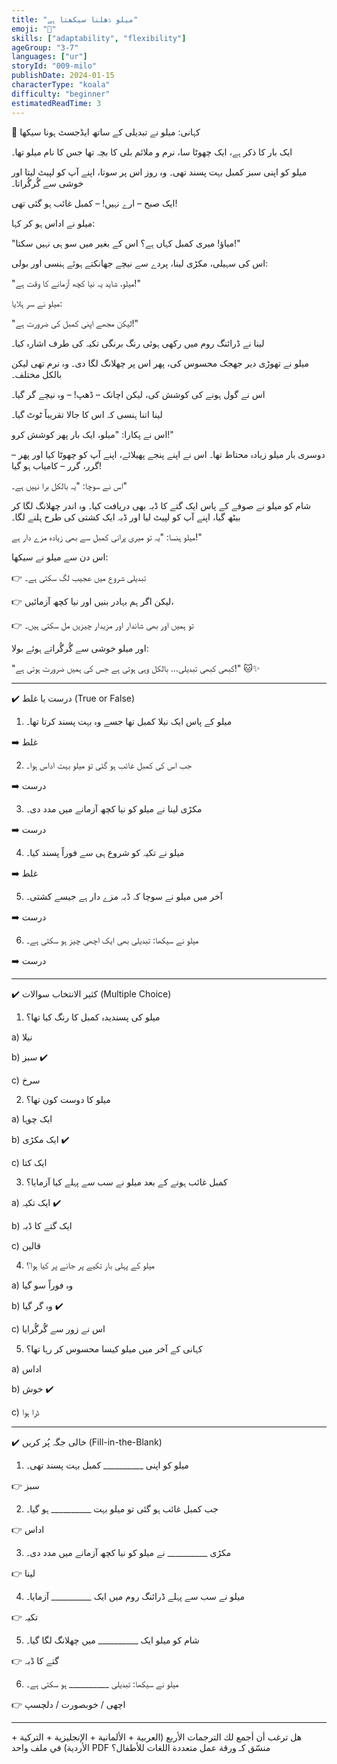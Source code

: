 ```yaml
---
title: "میلو ڈھلنا سیکھتا ہے"
emoji: "🐨"
skills: ["adaptability", "flexibility"]
ageGroup: "3-7"
languages: ["ur"]
storyId: "009-milo"
publishDate: 2024-01-15
characterType: "koala"
difficulty: "beginner"
estimatedReadTime: 3
---
```


🐾 کہانی: میلو نے تبدیلی کے ساتھ ایڈجسٹ ہونا سیکھا

ایک بار کا ذکر ہے، ایک چھوٹا سا، نرم و ملائم بلی کا بچہ تھا جس کا نام میلو تھا۔

میلو کو اپنی سبز کمبل بہت پسند تھی۔ وہ روز اس پر سوتا، اپنے آپ کو لپیٹ لیتا اور خوشی سے گُرگُراتا۔

ایک صبح – ارے نہیں! – کمبل غائب ہو گئی تھی!

میلو نے اداس ہو کر کہا:

"میاؤ! میری کمبل کہاں ہے؟ اس کے بغیر میں سو ہی نہیں سکتا!"

اس کی سہیلی، مکڑی لینا، پردے سے نیچے جھانکتے ہوئے ہنسی اور بولی:

"میلو، شاید یہ نیا کچھ آزمانے کا وقت ہے!"

میلو نے سر ہلایا:

"لیکن مجھے اپنی کمبل کی ضرورت ہے!"

لینا نے ڈرائنگ روم میں رکھی ہوئی رنگ برنگی تکیہ کی طرف اشارہ کیا۔

میلو نے تھوڑی دیر جھجک محسوس کی، پھر اس پر چھلانگ لگا دی۔ وہ نرم تھی لیکن بالکل مختلف۔

اس نے گول ہونے کی کوشش کی، لیکن اچانک – ڈھپ! – وہ نیچے گر گیا۔

لینا اتنا ہنسی کہ اس کا جالا تقریباً ٹوٹ گیا۔

اس نے پکارا: "میلو، ایک بار پھر کوشش کرو!"

دوسری بار میلو زیادہ محتاط تھا۔ اس نے اپنے پنجے پھیلائے، اپنے آپ کو چھوٹا کیا اور پھر – گرر، گرر – کامیاب ہو گیا!

اس نے سوچا: "یہ بالکل برا نہیں ہے۔"

شام کو میلو نے صوفے کے پاس ایک گتے کا ڈبہ بھی دریافت کیا۔ وہ اندر چھلانگ لگا کر بیٹھ گیا، اپنے آپ کو لپیٹ لیا اور ڈبہ ایک کشتی کی طرح ہلنے لگا۔

میلو ہنسا: "یہ تو میری پرانی کمبل سے بھی زیادہ مزے دار ہے!"

اس دن سے میلو نے سیکھا:

👉 تبدیلی شروع میں عجیب لگ سکتی ہے۔

👉 لیکن اگر ہم بہادر بنیں اور نیا کچھ آزمائیں،

👉 تو ہمیں اور بھی شاندار اور مزیدار چیزیں مل سکتی ہیں۔

اور میلو خوشی سے گُرگُراتے ہوئے بولا:

"کبھی کبھی تبدیلی… بالکل وہی ہوتی ہے جس کی ہمیں ضرورت ہوتی ہے!" 🐱✨

---

✔️ درست یا غلط (True or False)

1. میلو کے پاس ایک نیلا کمبل تھا جسے وہ بہت پسند کرتا تھا۔

➡️ غلط

2. جب اس کی کمبل غائب ہو گئی تو میلو بہت اداس ہوا۔

➡️ درست

3. مکڑی لینا نے میلو کو نیا کچھ آزمانے میں مدد دی۔

➡️ درست

4. میلو نے تکیہ کو شروع ہی سے فوراً پسند کیا۔

➡️ غلط

5. آخر میں میلو نے سوچا کہ ڈبہ مزے دار ہے جیسے کشتی۔

➡️ درست

6. میلو نے سیکھا: تبدیلی بھی ایک اچھی چیز ہو سکتی ہے۔

➡️ درست

---

✔️ کثیر الانتخاب سوالات (Multiple Choice)

1. میلو کی پسندیدہ کمبل کا رنگ کیا تھا؟

a) نیلا

b) سبز ✔️

c) سرخ

2. میلو کا دوست کون تھا؟

a) ایک چوہا

b) ایک مکڑی ✔️

c) ایک کتا

3. کمبل غائب ہونے کے بعد میلو نے سب سے پہلے کیا آزمایا؟

a) ایک تکیہ ✔️

b) ایک گتے کا ڈبہ

c) قالین

4. میلو کے پہلی بار تکیے پر جانے پر کیا ہوا؟

a) وہ فوراً سو گیا

b) وہ گر گیا ✔️

c) اس نے زور سے گُرگُرایا

5. کہانی کے آخر میں میلو کیسا محسوس کر رہا تھا؟

a) اداس

b) خوش ✔️

c) ڈرا ہوا

---

✔️ خالی جگہ پُر کریں (Fill-in-the-Blank)

1. میلو کو اپنی __________ کمبل بہت پسند تھی۔

👉 سبز

2. جب کمبل غائب ہو گئی تو میلو بہت __________ ہو گیا۔

👉 اداس

3. مکڑی __________ نے میلو کو نیا کچھ آزمانے میں مدد دی۔

👉 لینا

4. میلو نے سب سے پہلے ڈرائنگ روم میں ایک __________ آزمایا۔

👉 تکیہ

5. شام کو میلو ایک __________ میں چھلانگ لگا گیا۔

👉 گتے کا ڈبہ

6. میلو نے سیکھا: تبدیلی __________ ہو سکتی ہے۔

👉 اچھی / خوبصورت / دلچسپ

---

هل ترغب أن أجمع لك الترجمات الأربع (العربية + الألمانية + الإنجليزية + التركية + الأردية) في ملف واحد PDF منسّق كـ ورقة عمل متعددة اللغات للأطفال؟